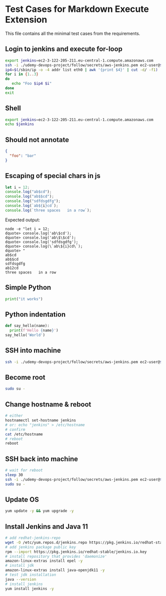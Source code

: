 # Test Cases for Markdown Execute Extension

This file contains all the minimal test cases from the requirements.

## Login to jenkins and execute for-loop

```bash
export jenkins=ec2-3-122-205-211.eu-central-1.compute.amazonaws.com
ssh -i ./udemy-devops-project/follow/secrets/aws-jenkins.pem ec2-user@$jenkins
ip4=$(/sbin/ip -o -4 addr list eth0 | awk '{print $4}' | cut -d/ -f1)
for i in {1..3}
do
   echo "Foo $ip4 $i"
done
exit
```

## Shell

```sh
export jenkins=ec2-3-122-205-211.eu-central-1.compute.amazonaws.com
echo $jenkins
```

## Should not annotate

```json
{
  "foo": "bar"
}
```

## Escaping of special chars in js

```js
let i = 12;
console.log("ab$cd");
console.log("ab$$cd");
console.log("sdfdsgdfg");
console.log(`ab${i}cd`);
console.log(`three spaces   in a row`);
```

Expected output:

```output
node -e "let i = 12;
dquote> console.log('ab\$cd');
dquote> console.log('ab\$\$cd');
dquote> console.log('sdfdsgdfg');
dquote> console.log(\`ab\${i}cd\`);
dquote> "
ab$cd
ab$$cd
sdfdsgdfg
ab12cd
three spaces   in a row
```

## Simple Python

```python
print("it works")
```

## Python indentation

```python
def say_hello(name):
  print(f'Hello {name}')
say_hello('World')
```

## SSH into machine

```sh
ssh -i ./udemy-devops-project/follow/secrets/aws-jenkins.pem ec2-user@$jenkins
```

## Become root

```sh
sudo su -
```

## Change hostname & reboot

```sh
# either
hostnamectl set-hostname jenkins
# or: echo "jenkins" > /etc/hostname
# confirm
cat /etc/hostname
# reboot
reboot
```

## SSH back into machine

```sh
# wait for reboot
sleep 30
ssh -i ./udemy-devops-project/follow/secrets/aws-jenkins.pem ec2-user@$jenkins
sudo su -
```

## Update OS

```sh
yum update -y && yum upgrade -y
```

## Install Jenkins and Java 11

```sh
# add redhat-jenkins-repo
wget -O /etc/yum.repos.d/jenkins.repo https://pkg.jenkins.io/redhat-stable/jenkins.repo
# add jenkins package public key
rpm --import https://pkg.jenkins.io/redhat-stable/jenkins.io.key
# install repository that provides 'daemonize'
amazon-linux-extras install epel -y
# install jdk
amazon-linux-extras install java-openjdk11 -y
# test jdk installation
java --version
# install jenkins
yum install jenkins -y
```
